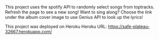 This project uses the spotify API to randomly select songs from toptracks. Refresh the page to see a new song!
Want to sing along? Choose the link under the album cover image to use Genius API to look up the lyrics!

This project was deployed on Heroku
Heroku URL: https://safe-plateau-32667.herokuapp.com/
